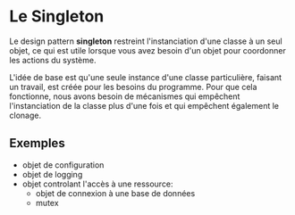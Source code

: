 # Le Singleton

Le design pattern **singleton** restreint l'instanciation d'une classe à un 
seul objet, ce qui est utile lorsque vous avez besoin d'un objet pour 
coordonner les actions du système.

L'idée de base est qu'une seule instance d'une classe particulière, faisant un 
travail, est créée pour les besoins du programme. Pour que cela fonctionne, 
nous avons besoin de mécanismes qui empêchent l'instanciation de la classe plus 
d'une fois et qui empêchent également le clonage.

## Exemples

- objet de configuration
- objet de logging
- objet controlant l'accès à une ressource:
    - objet de connexion à une base de données
    - mutex


